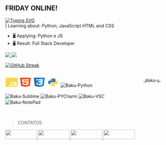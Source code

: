 ## FRIDAY ONLINE!

[![Typing SVG](https://readme-typing-svg.herokuapp.com?font=Kanit&multiline=true&height=75&lines=%22A+imagina%C3%A7%C3%A3o+%C3%A9+mais+importante+que+;o+conhecimento.%22;---+Albert+Einstein)](https://git.io/typing-svg)
<br>
| Learning about: Python; JavaScript HTML and CSS 
* 🖥️ Applying: Python e JS 
* 🖥️ Result: Full Stack Developer
<div align="left">
  <a href="https://github.com/Baku-Stark">
  <img height="150em" src="https://github-readme-stats.vercel.app/api?username=Baku-Stark&show_icons=true&theme=tokyonight&include_all_commits=true&count_private=true"/>
  <img height="150em" src="https://github-readme-stats.vercel.app/api/top-langs/?username=Baku-Stark&layout=compact&langs_count=7&theme=tokyonight"/>
</div>

[![GitHub Streak](http://github-readme-streak-stats.herokuapp.com?user=Baku-Stark&theme=tokyonight&date_format=j%2Fn%5B%2FY%5D&locale=pt-br)](https://git.io/streak-stats)

<div align="left">
<div style="display: inline_block"><br>
  <img alt="Baku-Js" height="30" width="40" src="https://raw.githubusercontent.com/devicons/devicon/master/icons/javascript/javascript-plain.svg">
  <img alt="Baku-HTML" height="30" width="40" src="https://raw.githubusercontent.com/devicons/devicon/master/icons/html5/html5-original.svg">
  <img alt="Baku-CSS" height="30" width="40" src="https://raw.githubusercontent.com/devicons/devicon/master/icons/css3/css3-original.svg">
  <img alt="Baku-Python" height="30" width="40" src="https://raw.githubusercontent.com/devicons/devicon/master/icons/python/python-original.svg">
  <img alt="Baku-Python" height="30" width="40" src="https://cdn.jsdelivr.net/gh/devicons/devicon/icons/nodejs/nodejs-original.svg" />
  
  <img align="right" alt="Baku-pic" height="200" style="border-radius:50px" src="https://media.discordapp.net/attachments/940470208617926698/1000146541782241421/pngwing.com.png?width=400&height=400">
  </div>
 </div>

<div align="left">
<div style="display: inline_block"><br>
  <img align="center" alt="Baku-Sublime" height="30" width="100" src="https://img.shields.io/badge/sublime_text-%23575757.svg?&style=for-the-badge&logo=sublime-text&logoColor=important">
  <img align="center" alt="Baku-PYCharm" height="30" width="100" src="https://img.shields.io/badge/PyCharm-000000.svg?&style=for-the-badge&logo=PyCharm&logoColor=white">
  <img align="center" alt="Baku-VSC" height="30" width="100" src="https://img.shields.io/badge/Visual_Studio_Code-0078D4?style=for-the-badge&logo=visual%20studio%20code&logoColor=white">
  <img align="center" alt="Baku-NotePad" height="30" width="100" src="https://img.shields.io/badge/Notepad++-90E59A.svg?style=for-the-badge&logo=notepad%2B%2B&logoColor=black">
  </div>
</div>
  
<br>
<br>

> CONTATOS
 
<div align="left">
<div> 
  <a href="https://twitter.com/Walleemc2">
    <img src="https://img.shields.io/badge/Twitter-1DA1F2?style=for-the-badge&logo=twitter&logoColor=FFFFFF&color=111111" height="30" width="100"/>
  </a>
  
  <a href="https://www.linkedin.com/in/wallace-freitas-92a2061b6/">
    <img src="https://img.shields.io/badge/LinkedIn-0077B5?style=for-the-badge&logo=linkedin&logoColor=FFFFFF&color=111111" height="30" width="100"/>
  </a>
  
  <a href="https://instagram.com/wallace_emc2">
    <img src="https://img.shields.io/badge/-Instagram-6610F2?style=for-the-badge&logo=Instagram&logoColor=FFFFFF&color=111111" height="30" width="100"/>
  </a>
  
  <a href="https://www.reddit.com/user/StarkBakuha">
    <img src="https://img.shields.io/badge/Reddit-FF4500?style=for-the-badge&logo=reddit&logoColor=FFFFFF&color=111111" height="30" width="100"/>
  </a>
  
  </div>
</div>
